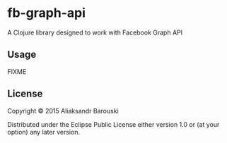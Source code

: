 # fb-graph-api

A Clojure library designed to work with Facebook Graph API

## Usage

FIXME

## License

Copyright © 2015 Aliaksandr Barouski

Distributed under the Eclipse Public License either version 1.0 or (at
your option) any later version.
